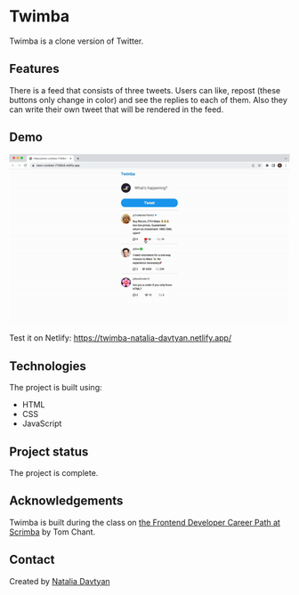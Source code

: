 # Twimba

Twimba is a clone version of Twitter.

## Features
There is a feed that consists of three tweets. Users can like, repost (these buttons only change in color) and see the replies to each of them. Also they can write their own tweet that will be rendered in the feed.

## Demo
![The demonstration](./twimba.gif)

Test it on Netlify: https://twimba-natalia-davtyan.netlify.app/

## Technologies
The project is built using:
* HTML
* CSS
* JavaScript

## Project status
The project is complete.

## Acknowledgements
Twimba is built during the class on [the Frontend Developer Career Path at Scrimba](https://scrimba.com/learn/frontend) by Tom Chant.

## Contact
Created by [Natalia Davtyan](https://github.com/nataliadavtyan)

